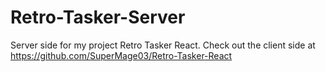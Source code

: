 # Retro-Tasker-Server
Server side for my project Retro Tasker React.
Check out the client side at https://github.com/SuperMage03/Retro-Tasker-React
